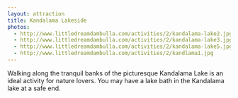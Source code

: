 ```yaml
---
layout: attraction
title: Kandalama Lakeside
photos:
  - http://www.littledreamdambulla.com/activities/2/kandalama-lake2.jpg
  - http://www.littledreamdambulla.com/activities/2/kandalama-lake3.jpg
  - http://www.littledreamdambulla.com/activities/2/kandalama-lake5.jpg
  - http://www.littledreamdambulla.com/activities/2/kandlama1.jpg
---
```


Walking along the tranquil banks of the picturesque Kandalama Lake is an ideal activity for nature lovers. You may have a lake bath in the Kandalama lake at a safe end.
